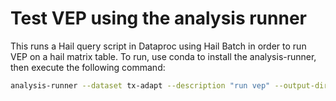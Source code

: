 # Test VEP using the analysis runner

This runs a Hail query script in Dataproc using Hail Batch in order to run VEP on a hail matrix table. To run, use conda to install the analysis-runner, then execute the following command:

```sh
analysis-runner --dataset tx-adapt --description "run vep" --output-dir "tob_wgs_vep/v0" --access-level test main.py --script run_vep.py --vep-version '88.10'
```
